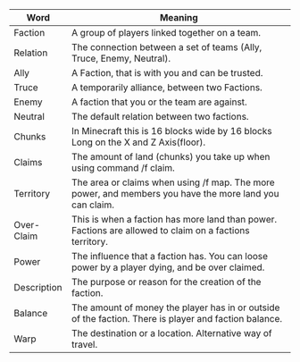 Word | Meaning
--- | ---
Faction | A group of players linked together on a team.
Relation | The connection between a set of teams (Ally, Truce, Enemy, Neutral).
Ally | A Faction, that is with you and can be trusted.
Truce | A temporarily alliance, between two Factions.
Enemy | A faction that you or the team are against.
Neutral | The default relation between two factions.
Chunks | In Minecraft this is 16 blocks wide by 16 blocks Long on the X and Z Axis(floor).
Claims | The amount of land (chunks) you take up when using command /f claim.
Territory | The area or claims when using /f map. The more power, and members you have the more land you can claim.
Over-Claim | This is when a faction has more land than power. Factions are allowed to claim on a factions territory. 
Power | The influence that a faction has. You can loose power by a player dying, and be over claimed.
Description | The purpose or reason for the creation of the faction.
Balance | The amount of money the player has in or outside of the faction. There is player and faction balance.
Warp | The destination or a location. Alternative way of travel.